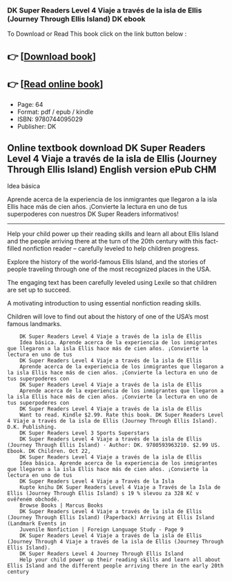 ### DK Super Readers Level 4 Viaje a través de la isla de Ellis (Journey Through Ellis Island) DK ebook

To Download or Read This book click on the link button below :

## 👉  [**[Download book](http://get-pdfs.com/download.php?group=book&from=github.com&id=719984&lnk=1065 "Download book")**]

## 👉  [**[Read online book](http://get-pdfs.com/download.php?group=book&from=github.com&id=719984&lnk=1065 "Read online book")**]


* Page: 64
* Format: pdf / epub / kindle
* ISBN: 9780744095029
* Publisher: DK



## Online textbook download DK Super Readers Level 4 Viaje a través de la isla de Ellis (Journey Through Ellis Island) English version ePub CHM



Idea básica
 
 Aprende acerca de la experiencia de los inmigrantes que llegaron a la isla Ellis hace más de cien años. ¡Convierte la lectura en uno de tus superpoderes con nuestros DK Super Readers informativos!
 
 - - - - - - - -
 
 Help your child power up their reading skills and learn all about Ellis Island and the people arriving there at the turn of the 20th century with this fact-filled nonfiction reader – carefully leveled to help children progress.
 
 Explore the history of the world-famous Ellis Island, and the stories of people traveling through one of the most recognized places in the USA.
 
 The engaging text has been carefully leveled using Lexile so that children are set up to succeed.
 
 A motivating introduction to using essential nonfiction reading skills.
 
 Children will love to find out about the history of one of the USA’s most famous landmarks.


        DK Super Readers Level 4 Viaje a través de la isla de Ellis
        Idea básica. Aprende acerca de la experiencia de los inmigrantes que llegaron a la isla Ellis hace más de cien años. ¡Convierte la lectura en uno de tus 
        DK Super Readers Level 4 Viaje a través de la isla de Ellis
        Aprende acerca de la experiencia de los inmigrantes que llegaron a la isla Ellis hace más de cien años. ¡Convierte la lectura en uno de tus superpoderes con 
        DK Super Readers Level 4 Viaje a través de la isla de Ellis
        Aprende acerca de la experiencia de los inmigrantes que llegaron a la isla Ellis hace más de cien años. ¡Convierte la lectura en uno de tus superpoderes con 
        DK Super Readers Level 4 Viaje a través de la isla de Ellis
        Want to read. Kindle $2.99. Rate this book. DK Super Readers Level 4 Viaje a través de la isla de Ellis (Journey Through Ellis Island). D.K. Publishing.
        DK Super Readers Level 3 Sports Superstars
        DK Super Readers Level 4 Viaje a través de la isla de Ellis (Journey Through Ellis Island) · Author: DK. 9780593963210. $2.99 US. Ebook. DK Children. Oct 22, 
        DK Super Readers Level 4 Viaje a través de la isla de Ellis
        Idea básica. Aprende acerca de la experiencia de los inmigrantes que llegaron a la isla Ellis hace más de cien años. ¡Convierte la lectura en uno de tus 
        DK Super Readers Level 4 Viaje a Través de la Isla
        Kupte knihu DK Super Readers Level 4 Viaje a Través de la Isla de Ellis (Journey Through Ellis Island) s 19 % slevou za 328 Kč v ověřeném obchodě.
        Browse Books | Marcus Books
        DK Super Readers Level 4 Viaje a través de la isla de Ellis (Journey Through Ellis Island) (Paperback) Arriving at Ellis Island (Landmark Events in 
        Juvenile Nonfiction | Foreign Language Study - Page 9
        DK Super Readers Level 4 Viaje a través de la isla de Ellis (Journey Through 4 Viaje a través de la isla de Ellis (Journey Through Ellis Island).
        DK Super Readers Level 4 Journey Through Ellis Island
        Help your child power up their reading skills and learn all about Ellis Island and the different people arriving there in the early 20th century 
    




